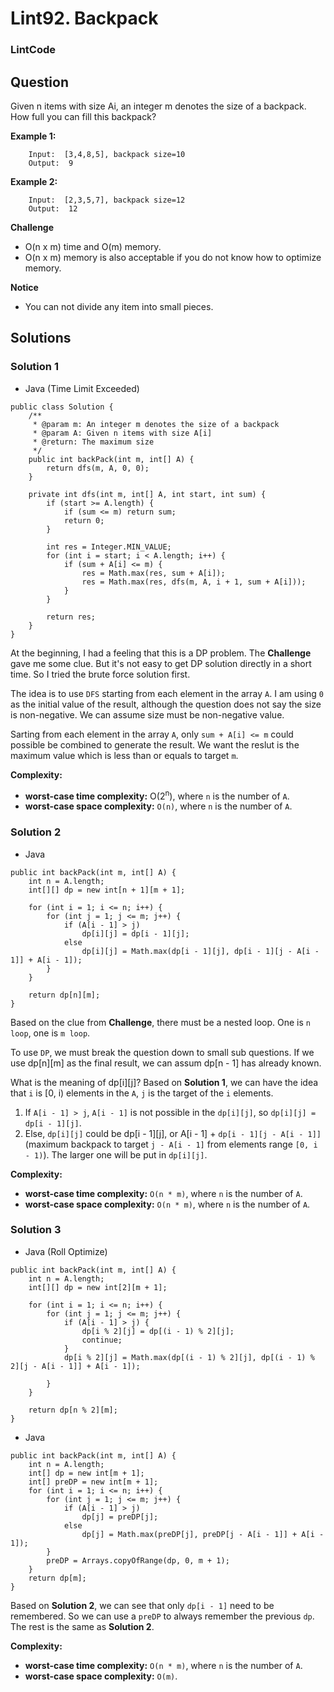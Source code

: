 # Lint92. Backpack

### LintCode

## Question

Given n items with size Ai, an integer m denotes the size of a backpack. How full you can fill this backpack?

**Example 1:**
```
	Input:  [3,4,8,5], backpack size=10
	Output:  9
```

**Example 2:**
```
	Input:  [2,3,5,7], backpack size=12
	Output:  12
```

**Challenge**

* O(n x m) time and O(m) memory.
* O(n x m) memory is also acceptable if you do not know how to optimize memory.

**Notice**

* You can not divide any item into small pieces.

## Solutions

### Solution 1

* Java (Time Limit Exceeded)
```
public class Solution {
    /**
     * @param m: An integer m denotes the size of a backpack
     * @param A: Given n items with size A[i]
     * @return: The maximum size
     */
    public int backPack(int m, int[] A) {
        return dfs(m, A, 0, 0);
    }
    
    private int dfs(int m, int[] A, int start, int sum) {
        if (start >= A.length) {
            if (sum <= m) return sum;
            return 0;
        }
        
        int res = Integer.MIN_VALUE;
        for (int i = start; i < A.length; i++) {
            if (sum + A[i] <= m) {
                res = Math.max(res, sum + A[i]);
                res = Math.max(res, dfs(m, A, i + 1, sum + A[i]));
            }
        }
        
        return res;
    }
}
```

At the beginning, I had a feeling that this is a DP problem. The **Challenge** gave me some clue. But it's not easy to get DP solution directly in a short time. So I tried the brute force solution first. 

The idea is to use `DFS` starting from each element in the array `A`. I am using `0` as the initial value of the result, although the question does not say the size is non-negative. We can assume size must be non-negative value. 

Sarting from each element in the array `A`, only `sum + A[i] <= m` could possible be combined to generate the result. We want the reslut is the maximum value which is less than or equals to target `m`.

**Complexity:**

* **worst-case time complexity:** O(2<sup>n</sup>), where `n` is the number of `A`.
* **worst-case space complexity:** `O(n)`, where `n` is the number of `A`.


### Solution 2

* Java
```
public int backPack(int m, int[] A) {
    int n = A.length;
    int[][] dp = new int[n + 1][m + 1];
    
    for (int i = 1; i <= n; i++) {
        for (int j = 1; j <= m; j++) {
            if (A[i - 1] > j)
                dp[i][j] = dp[i - 1][j];
            else
                dp[i][j] = Math.max(dp[i - 1][j], dp[i - 1][j - A[i - 1]] + A[i - 1]);
        }
    }
    
    return dp[n][m];
}
```

Based on the clue from **Challenge**, there must be a nested loop. One is `n loop`, one is `m loop`.

To use `DP`, we must break the question down to small sub questions. If we use dp[n][m] as the final result, we can assum dp[n - 1] has already known. 

What is the meaning of dp[i][j]? Based on **Solution 1**, we can have the idea that `i` is [0, i) elements in the `A`, `j` is the target of the `i` elements.

1. If `A[i - 1] > j`, `A[i - 1]` is not possible in the `dp[i][j]`, so `dp[i][j] = dp[i - 1][j]`.
2. Else, `dp[i][j]` could be dp[i - 1][j], or A[i - 1] + `dp[i - 1][j - A[i - 1]]` (maximum backpack to target `j - A[i - 1]` from elements range `[0, i - 1)`). The larger one will be put in `dp[i][j]`.

**Complexity:**

* **worst-case time complexity:** `O(n * m)`, where `n` is the number of `A`.
* **worst-case space complexity:**  `O(n * m)`, where `n` is the number of `A`.

### Solution 3

* Java (Roll Optimize)
```
public int backPack(int m, int[] A) {
    int n = A.length;
    int[][] dp = new int[2][m + 1];
    
    for (int i = 1; i <= n; i++) {
        for (int j = 1; j <= m; j++) {
            if (A[i - 1] > j) {
                dp[i % 2][j] = dp[(i - 1) % 2][j];
                continue;
            }
            dp[i % 2][j] = Math.max(dp[(i - 1) % 2][j], dp[(i - 1) % 2][j - A[i - 1]] + A[i - 1]);
            
        }
    }
    
    return dp[n % 2][m];
}
```

* Java
```
public int backPack(int m, int[] A) {
    int n = A.length;
    int[] dp = new int[m + 1];
    int[] preDP = new int[m + 1];
    for (int i = 1; i <= n; i++) {
        for (int j = 1; j <= m; j++) {
            if (A[i - 1] > j) 
                dp[j] = preDP[j];
            else
                dp[j] = Math.max(preDP[j], preDP[j - A[i - 1]] + A[i - 1]);
        }
        preDP = Arrays.copyOfRange(dp, 0, m + 1);
    }
    return dp[m];
}
```

Based on **Solution 2**, we can see that only `dp[i - 1]` need to be remembered. So we can use a `preDP` to always remember the previous `dp`. The rest is the same as **Solution 2**.

**Complexity:**

* **worst-case time complexity:** `O(n * m)`, where `n` is the number of `A`.
* **worst-case space complexity:**  `O(m)`.


